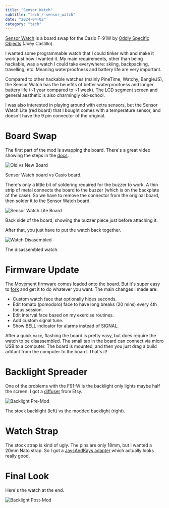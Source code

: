 ```yaml
---
title: "Sensor Watch"
subtitle: "tech / sensor_watch"
date: "2024-04-02"
category: "tech"
---
```


[Sensor Watch](https://www.sensorwatch.net/) is a board swap for the Casio F-91W by [Oddly Specific Objects](https://www.oddlyspecificobjects.com/) (Joey Castillo). 

I wanted some programmable watch that I could tinker with and make it work just how I wanted it. My main requirements, other than being hackable, was a watch I could take everywhere: skiing, backpacking, travelling, etc. Meaning waterproofness and battery life are very important.

Compared to other hackable watches (mainly PineTime, Watchy, BangleJS), the Sensor Watch has the benefits of better waterproofness and longer battery life (~1 year compared to ~1 week). The LCD segment screen and general aesthetic is also charmingly old-school.

I was also interested in playing around with extra sensors, but the Sensor Watch Lite (red board) that I bought comes with a temperature sensor, and doesn't have the 9 pin connector of the original.

# Board Swap

The first part of the mod is swapping the board. There's a great video showing the steps in the [docs](https://www.sensorwatch.net/docs/).

![Old vs New Board](/images/sensorwatch1.jpeg)
<p class="caption">Sensor Watch board vs Casio board.</p>

There's only a little bit of soldering required for the buzzer to work. A thin strip of metal connects the board to the buzzer (which is on the backplate of the case). So we have to remove the connector from the original board, then solder it to the Sensor Watch board.

![Sensor Watch Lite Board](/images/sensorwatch3.jpeg)
<p class="caption">Back side of the board, showing the buzzer piece just before attaching it.</p>

After that, you just have to put the watch back together.

![Watch Disasembled](/images/sensorwatch2.jpeg)
<p class="caption">The disassembled watch.</p>

# Firmware Update

The [Movement firmware](https://github.com/joeycastillo/Sensor-Watch/) comes loaded onto the board. But it's super easy to [fork](https://github.com/bill-bateman/Sensor-Watch) and get it to do whatever you want. The main changes I made are:

- Custom watch face that optionally hides seconds.
- Edit tomato (pomodoro) face to have long breaks (20 mins) every 4th focus session.
- Edit interval face based on my exercise routines.
- Add custom signal tune.
- Show BELL indicator for alarms instead of SIGNAL.

After a quick `make`, flashing the board is pretty easy, but does require the watch to be disassembled. The small tab in the board can connect via micro USB to a computer. The board is mounted, and then you just drag a build artifact from the computer to the board. That's it!

# Backlight Spreader

One of the problems with the F91-W is the backlight only lights maybe half the screen. I got a [diffuser](https://www.etsy.com/ca/listing/1448973768/back-light-spreader-for-casio-f-91w-a) from Etsy.

![Backlight Pre-Mod](/images/sensorwatch4.jpeg)
<p class="caption">The stock backlight (left) vs the modded backlight (right).</p>

# Watch Strap

The stock strap is kind of ugly. The pins are only 18mm, but I wanted a 20mm Nato strap. So I got a [JaysAndKays adapter](https://www.ebay.ca/str/jaysandkays) which actually looks really good. 

# Final Look

Here's the watch at the end.

![Backlight Post-Mod](/images/sensorwatch5.jpeg)
